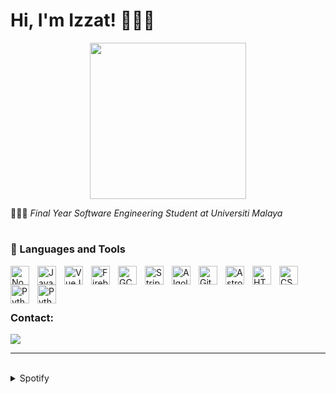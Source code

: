 # Hi, I'm Izzat! 🧑🏻‍💻

<div style="text-align: center;">
  <img src="https://i.pinimg.com/originals/8b/35/fe/8b35fef55fba1a201c9c7a11d3ec3d64.gif" width="250">
</div>



🧑🏻‍🎓 <i>Final Year Software Engineering Student at Universiti Malaya</i>

#

### 🧰 Languages and Tools

<img align="left" alt="NodeJS" width="30px" style="padding-right:10px;" src="https://cdn.jsdelivr.net/gh/devicons/devicon/icons/nodejs/nodejs-plain-wordmark.svg"/>
<img align="left" alt="Javascript" width="30px" style="padding-right:10px;" src="https://cdn.jsdelivr.net/gh/devicons/devicon/icons/javascript/javascript-original.svg"/>
<img align="left" alt="VueJS" width="30px" style="padding-right:10px;" src="https://cdn.jsdelivr.net/gh/devicons/devicon/icons/vuejs/vuejs-original.svg"/>
<img align="left" alt="Firebase" width="30px" style="padding-right:10px;" src="https://cdn.jsdelivr.net/gh/devicons/devicon/icons/firebase/firebase-plain.svg"/>
<img align="left" alt="GCP" width="30px" style="padding-right:10px;" src="https://user-images.githubusercontent.com/25181517/183911547-990692bc-8411-4878-99a0-43506cdb69cf.png"/>
<img align="left" alt="Stripe" width="30px" style="padding-right:10px;" src="https://cdn-icons-png.flaticon.com/512/5968/5968382.png"/>
<img align="left" alt="Algolia" width="30px" style="padding-right:10px;" src="https://cdn-icons-png.flaticon.com/512/5969/5969003.png"/>
<img align="left" alt="Git" width="30px" style="padding-right:10px;" src="https://cdn.jsdelivr.net/gh/devicons/devicon/icons/git/git-original.svg"/>
<picture>
  <source media="(prefers-color-scheme: dark)" srcset="https://astro.build/assets/press/logomark-dark.png">
  <source media="(prefers-color-scheme: light)" srcset="https://astro.build/assets/press/logomark-light.svg">
  <img align="left" alt="Astro" width="30px" style="padding-right:10px;" src="https://astro.build/assets/press/logomark-dark.png"/>
</picture>
<img align="left" alt="HTML" width="30px" style="padding-right:10px;" src="https://cdn.jsdelivr.net/gh/devicons/devicon/icons/html5/html5-plain.svg"/>
<img align="left" alt="CSS" width="30px" style="padding-right:10px;" src="https://cdn.jsdelivr.net/gh/devicons/devicon/icons/css3/css3-plain.svg"/>
<img align="left" alt="Python" width="30px" style="padding-right:10px;" src="https://cdn.jsdelivr.net/gh/devicons/devicon/icons/python/python-original-wordmark.svg"/>
<img align="left" alt="Python" width="30px" style="padding-right:10px;" src="https://cdn.jsdelivr.net/gh/devicons/devicon/icons/java/java-original.svg"/>
<br>
<br>

#

### Contact:
<a href="mailto:izzathaikalzainal@gmail.com"><img src="https://img.shields.io/badge/Gmail-D14836?style=for-the-badge&logo=gmail&logoColor=white"></a>

---
<br>

<details><summary>Spotify</summary>
This section updates <em>automatically</em> (If there is any changes).<br>
Since I like listening to music, it might be interesting to share my top tracks with 3 different timeframes.

<table>
<tr><th style="text-align:center">~ 4 Weeks</th><th style="text-align:center">~ 6 Months</th><th style="text-align:center">~ Several Years</th></tr>
<tr><td>

|No.|      Song       |
|:-:|:---------------:|
| 1 | <p align="center"><img id="shortImg_1" src="null" width="64" height="64"><br/><b id="shortTitle_1">null</b><br/><i id="shortArtist_1">null</i></p> |
| 2 | <p align="center"><img id="shortImg_2" src="null" width="64" height="64"><br/><b id="shortTitle_2">null</b><br/><i id="shortArtist_2">null</i></p> |
| 3 | <p align="center"><img id="shortImg_3" src="null" width="64" height="64"><br/><b id="shortTitle_3">null</b><br/><i id="shortArtist_3">null</i></p> |
| 4 | <p align="center"><img id="shortImg_4" src="null" width="64" height="64"><br/><b id="shortTitle_4">null</b><br/><i id="shortArtist_4">null</i></p> |
| 5 | <p align="center"><img id="shortImg_5" src="null" width="64" height="64"><br/><b id="shortTitle_5">null</b><br/><i id="shortArtist_5">null</i></p> |

</td><td>

|No.|      Song       |
|:-:|:---------------:|
| 1 | <p align="center"><img id="mediumImg_1" src="https://i.scdn.co/image/ab67616d00004851c9c9aaadb2d6d3d44be06332" width="64" height="64"><br/><b id="mediumTitle_1">Love Is Lonely</b><br/><i id="mediumArtist_1">NMIXX</i></p> |
| 2 | <p align="center"><img id="mediumImg_2" src="https://i.scdn.co/image/ab67616d00004851f0f92e8441e7fa0c60e00fb3" width="64" height="64"><br/><b id="mediumTitle_2">Whiplash</b><br/><i id="mediumArtist_2">aespa</i></p> |
| 3 | <p align="center"><img id="mediumImg_3" src="https://i.scdn.co/image/ab67616d000048512737be35cc5245eef495be90" width="64" height="64"><br/><b id="mediumTitle_3">Skyfall</b><br/><i id="mediumArtist_3">Adele</i></p> |
| 4 | <p align="center"><img id="mediumImg_4" src="https://i.scdn.co/image/ab67616d000048515074bd0894cb1340b8d8a678" width="64" height="64"><br/><b id="mediumTitle_4">APT.</b><br/><i id="mediumArtist_4">ROSÉ</i></p> |
| 5 | <p align="center"><img id="mediumImg_5" src="https://i.scdn.co/image/ab67616d000048511869a85947a5ea00df8c936f" width="64" height="64"><br/><b id="mediumTitle_5">Fighting (Feat. Lee Young Ji)</b><br/><i id="mediumArtist_5">BSS</i></p> |

</td><td>

|No.|      Song       |
|:-:|:---------------:|
| 1 | <p align="center"><img id="longImg_1" src="https://i.scdn.co/image/ab67616d0000485181d97a31253b898bc4149195" width="64" height="64"><br/><b id="longTitle_1">Run For Roses</b><br/><i id="longArtist_1">NMIXX</i></p> |
| 2 | <p align="center"><img id="longImg_2" src="https://i.scdn.co/image/ab67616d00004851c9c9aaadb2d6d3d44be06332" width="64" height="64"><br/><b id="longTitle_2">Love Is Lonely</b><br/><i id="longArtist_2">NMIXX</i></p> |
| 3 | <p align="center"><img id="longImg_3" src="https://i.scdn.co/image/ab67616d0000485136032cb4acd9df050bc2e197" width="64" height="64"><br/><b id="longTitle_3">APT.</b><br/><i id="longArtist_3">ROSÉ</i></p> |
| 4 | <p align="center"><img id="longImg_4" src="https://i.scdn.co/image/ab67616d000048510744690248ef3ba7b776ea7b" width="64" height="64"><br/><b id="longTitle_4">ETA</b><br/><i id="longArtist_4">NewJeans</i></p> | 
| 5 | <p align="center"><img id="longImg_5" src="https://i.scdn.co/image/ab67616d0000485178ef8fa2f28ad2ba65baed5f" width="64" height="64"><br/><b id="longTitle_5">SUNYI</b><br/><i id="longArtist_5">Joe Flizzow</i></p> |
</td></tr> </table>

</details>
